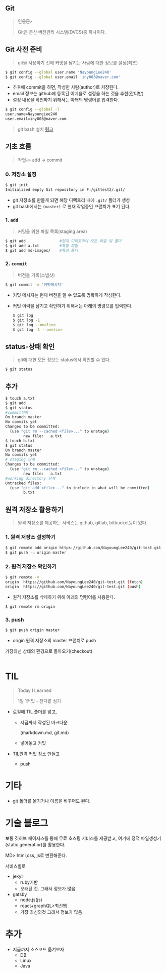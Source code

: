 ## Git

> 인용문`>`
>
> Git은 분산 버전관리 시스템(DVCS)중 하나이다.

## Git 사전 준비

> git을 사용하기 전에 커밋을 남기는 사람에 대한 정보를 설정(최초)

```bash
$ git config --global user.name 'NayoungLee240'
$ git config --global user.email 'iny003@naver.com'
```

* 추후에 commit을 하면, 작성한 사람(author)로 저장된다.
* email 정보는 github에 등록된 이메을로 설정을 하는 것을 추천(잔디밭)
* 설정 내용을 확인하기 위해서는 아래의 명령어를 입력한다.

```bash
$ git config --global -l
user.name=NayoungLee240
user.email=iny003@naver.com
```

> git bash 설치 [링크](https://gitforwindows.org/)

## 기초 흐름

> 작업-> add -> commit

### 0. 저장소 설정

```bash
$ git init
Initialized empty Git repository in F:/gittest2/.git/
```

* git 저장소를 만들게 되면 해당 디렉토리 내에 `.git/` 폴더가 생성
* git bash에서는 `(master)` 로 현재 작업중인 브랜치가 표기 된다.

### 1. `add`

> 커밋을 위한 파일 목록(staging area)

```bash
$ git add .				#현재 디렉토리의 모든 파일 및 폴더
$ git add a.txt			#특정 파일
$ git add md-images/	#특정 폴더
```

### 2. `commit`

> 버전을 기록(스냅샷)

```bash
$ git commit -m '커밋메시지'
```

* 커밋 메시지는 현재 버전을 알 수 있도록 명확하게 작성한다.

* 커밋 이력을 남기고 확인하기 위해서는 아래의 명령으를 입력한다.

  ```bash
  $ git log
  $ git log -1
  $ git log --oneline
  $ git log -1 --oneline
  ```

## status-상태 확인

> git에 대한 모든 정보는 status에서 확인할 수 있다.

```bash
$ git status
```


## 추가

```bash
$ touch a.txt
$ git add .	
$ git status
#commit전에
On branch master
No commits yet
Changes to be committed:
  (use "git rm --cached <file>..." to unstage)
        new file:   a.txt
$ touch b.txt
$ git status
On branch master
No commits yet
# staging 단계
Changes to be committed:
  (use "git rm --cached <file>..." to unstage)
        new file:   a.txt
#working directory 단계
Untracked files:
  (use "git add <file>..." to include in what will be committed)
        b.txt

```

## 원격 저장소 활용하기

> 원격 저장소를 제공하는 서비스는 github, gitlab, bitbucket등이 있다.

### 1. 원격 저장소 설정하기

```bash
$ git remote add origin https://github.com/NayoungLee240/git-test.git
$ git push -u origin master
```

### 2. 원격 저장소 확인하기

```bash
$ git remote -v
origin  https://github.com/NayoungLee240/git-test.git (fetch)
origin  https://github.com/NayoungLee240/git-test.git (push)
```

* 원격 저장소를 삭제하기 위해 아래의 명령어를 사용한다.

```bash
$ git remote rm origin
```



### 3. push

```bash
$ git push origin master
```

* origin  원격 저장소의 master 브랜치로 push



가장최신 상태의 환경으로 돌아오기(checkout)

```bash

```

# TIL

> Today I Learned
>
> 1일 1커밋 - 잔디밭 심기

* 로컬에 TIL 폴더를 넣고,

  * 지금까지 작성된 마크다운

    (markdown.md, git.md)

  * 넣어놓고 커밋

* TIL원격 커밋 장소 만들고

  * push



# 기타

* git 폴더를 옮기거나 이름을 바꾸어도 된다.



# 기술 블로그

보통 깃허브 페이지스를 통해 무료 호스팅 서비스를 제공받고, 여기에 정적 파일생성기(static generatior)를 활용한다.

MD> html,css, js로 변환해준다.

서비스별로

* jekyll
  * ruby기반
  * 오래된 것. 그래서 정보가 많음
* gatsby
  * node.js(js)
  * react+graphQL>최신웹
  * 가장 최신의것 그래서 정보가 많음



# 추가

* 지금까지 소스코드 옮겨보자
  * DB
  * Linux
  * Java